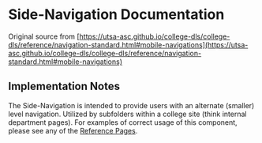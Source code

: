 # Side-Navigation Documentation

Original source from [https://utsa-asc.github.io/college-dls/college-dls/reference/navigation-standard.html#mobile-navigations](https://utsa-asc.github.io/college-dls/college-dls/reference/navigation-standard.html#mobile-navigations)
## Implementation Notes

The Side-Navigation is intended to provide users with an alternate (smaller) level navigation.  Utilized by subfolders within a college site (think internal department pages). For examples of correct usage of this component, please see any of the [Reference Pages](department-home-page).
